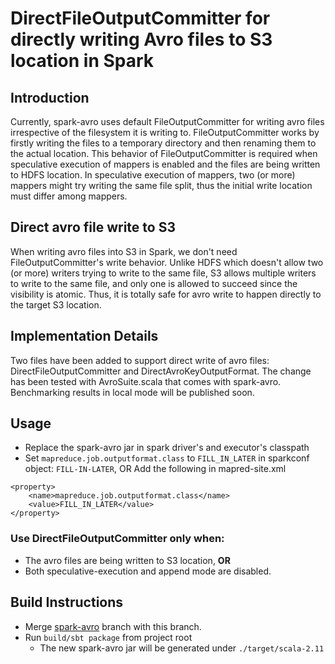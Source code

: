 # DirectFileOutputCommitter for directly writing Avro files to S3 location in Spark

## Introduction

Currently, spark-avro uses default FileOutputCommitter for writing avro files irrespective of the filesystem it is writing to. FileOutputCommitter works by firstly writing the files to a temporary directory and then renaming them to the actual location. This behavior of FileOutputCommitter is required when speculative execution of mappers is enabled and the files are being written to HDFS location. In speculative execution of mappers, two (or more) mappers might try writing the same file split, thus the initial write location must differ among mappers. 

## Direct avro file write to S3

When writing avro files into S3 in Spark, we don't need FileOutputCommitter's write behavior. Unlike HDFS which doesn't allow two (or more) writers trying to write to the same file, S3 allows multiple writers to write to the same file, and only one is allowed to succeed since the visibility is atomic. Thus, it is totally safe for avro write to happen directly to the target S3 location.

## Implementation Details

Two files have been added to support direct write of avro files: DirectFileOutputCommitter and DirectAvroKeyOutputFormat. The change has been tested with AvroSuite.scala that comes with spark-avro. Benchmarking results in local mode will be published soon.

## Usage

* Replace the spark-avro jar in spark driver's and executor's classpath
* Set `mapreduce.job.outputformat.class` to `FILL_IN_LATER` in sparkconf object: `FILL-IN-LATER`, OR Add the following in mapred-site.xml
```
<property>
	<name>mapreduce.job.outputformat.class</name>
    <value>FILL_IN_LATER</value>
</property>
```

### Use DirectFileOutputCommitter only when:
* The avro files are being written to S3 location, **OR**
* Both speculative-execution and append mode are disabled.

## Build Instructions

* Merge [spark-avro](https://github.com/databricks/spark-avro) branch with this branch.
* Run `build/sbt package` from project root
  * The new spark-avro jar will be generated under `./target/scala-2.11`
   